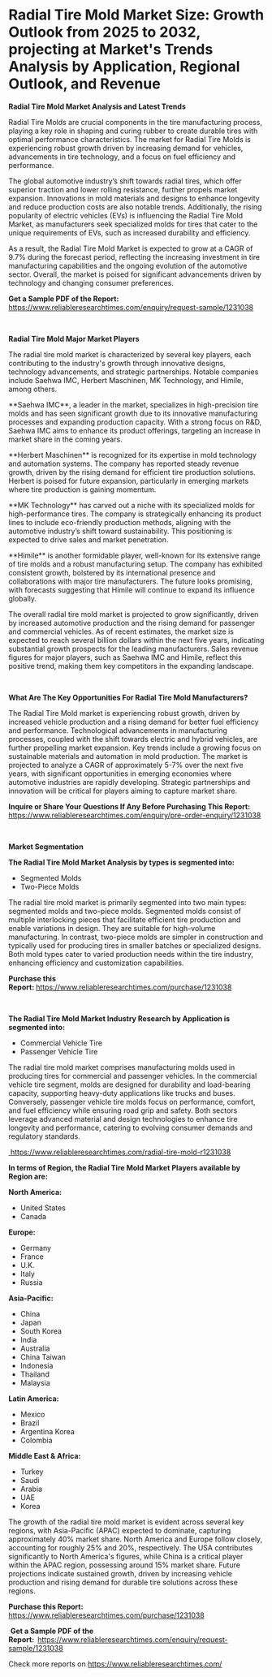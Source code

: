 <p><h1>Radial Tire Mold Market Size: Growth Outlook from 2025 to 2032, projecting at Market's Trends Analysis by Application, Regional Outlook, and Revenue</h1></p><p><strong>Radial Tire Mold Market Analysis and Latest Trends</strong></p>
<p><p>Radial Tire Molds are crucial components in the tire manufacturing process, playing a key role in shaping and curing rubber to create durable tires with optimal performance characteristics. The market for Radial Tire Molds is experiencing robust growth driven by increasing demand for vehicles, advancements in tire technology, and a focus on fuel efficiency and performance. </p><p>The global automotive industry’s shift towards radial tires, which offer superior traction and lower rolling resistance, further propels market expansion. Innovations in mold materials and designs to enhance longevity and reduce production costs are also notable trends. Additionally, the rising popularity of electric vehicles (EVs) is influencing the Radial Tire Mold Market, as manufacturers seek specialized molds for tires that cater to the unique requirements of EVs, such as increased durability and efficiency.</p><p>As a result, the Radial Tire Mold Market is expected to grow at a CAGR of 9.7% during the forecast period, reflecting the increasing investment in tire manufacturing capabilities and the ongoing evolution of the automotive sector. Overall, the market is poised for significant advancements driven by technology and changing consumer preferences.</p></p>
<p><strong>Get a Sample PDF of the Report:&nbsp;</strong> <a href="https://www.reliableresearchtimes.com/enquiry/request-sample/1231038?utm_campaign=2193&utm_medium=2&utm_source=Github&utm_content=ia&utm_term=28022025&utm_id=radial-tire-mold">https://www.reliableresearchtimes.com/enquiry/request-sample/1231038</a></p>
<p>&nbsp;</p>
<p><strong>Radial Tire Mold Major Market Players</strong></p>
<p><p>The radial tire mold market is characterized by several key players, each contributing to the industry's growth through innovative designs, technology advancements, and strategic partnerships. Notable companies include Saehwa IMC, Herbert Maschinen, MK Technology, and Himile, among others.</p><p>**Saehwa IMC**, a leader in the market, specializes in high-precision tire molds and has seen significant growth due to its innovative manufacturing processes and expanding production capacity. With a strong focus on R&D, Saehwa IMC aims to enhance its product offerings, targeting an increase in market share in the coming years.</p><p>**Herbert Maschinen** is recognized for its expertise in mold technology and automation systems. The company has reported steady revenue growth, driven by the rising demand for efficient tire production solutions. Herbert is poised for future expansion, particularly in emerging markets where tire production is gaining momentum.</p><p>**MK Technology** has carved out a niche with its specialized molds for high-performance tires. The company is strategically enhancing its product lines to include eco-friendly production methods, aligning with the automotive industry’s shift toward sustainability. This positioning is expected to drive sales and market penetration.</p><p>**Himile** is another formidable player, well-known for its extensive range of tire molds and a robust manufacturing setup. The company has exhibited consistent growth, bolstered by its international presence and collaborations with major tire manufacturers. The future looks promising, with forecasts suggesting that Himile will continue to expand its influence globally.</p><p>The overall radial tire mold market is projected to grow significantly, driven by increased automotive production and the rising demand for passenger and commercial vehicles. As of recent estimates, the market size is expected to reach several billion dollars within the next five years, indicating substantial growth prospects for the leading manufacturers. Sales revenue figures for major players, such as Saehwa IMC and Himile, reflect this positive trend, making them key competitors in the expanding landscape.</p></p>
<p>&nbsp;</p>
<p><strong>What Are The Key Opportunities For Radial Tire Mold Manufacturers?</strong></p>
<p><p>The Radial Tire Mold market is experiencing robust growth, driven by increased vehicle production and a rising demand for better fuel efficiency and performance. Technological advancements in manufacturing processes, coupled with the shift towards electric and hybrid vehicles, are further propelling market expansion. Key trends include a growing focus on sustainable materials and automation in mold production. The market is projected to analyze a CAGR of approximately 5-7% over the next five years, with significant opportunities in emerging economies where automotive industries are rapidly developing. Strategic partnerships and innovation will be critical for players aiming to capture market share.</p></p>
<p><strong>Inquire or Share Your Questions If Any Before Purchasing This Report:</strong> <a href="https://www.reliableresearchtimes.com/enquiry/pre-order-enquiry/1231038?utm_campaign=2193&utm_medium=2&utm_source=Github&utm_content=ia&utm_term=28022025&utm_id=radial-tire-mold">https://www.reliableresearchtimes.com/enquiry/pre-order-enquiry/1231038</a></p>
<p>&nbsp;</p>
<p><strong>Market Segmentation</strong></p>
<p><strong>The Radial Tire Mold Market Analysis by types is segmented into:</strong></p>
<p><ul><li>Segmented Molds</li><li>Two-Piece Molds</li></ul></p>
<p><p>The radial tire mold market is primarily segmented into two main types: segmented molds and two-piece molds. Segmented molds consist of multiple interlocking pieces that facilitate efficient tire production and enable variations in design. They are suitable for high-volume manufacturing. In contrast, two-piece molds are simpler in construction and typically used for producing tires in smaller batches or specialized designs. Both mold types cater to varied production needs within the tire industry, enhancing efficiency and customization capabilities.</p></p>
<p><strong>Purchase this Report:&nbsp;</strong><a href="https://www.reliableresearchtimes.com/purchase/1231038?utm_campaign=2193&utm_medium=2&utm_source=Github&utm_content=ia&utm_term=28022025&utm_id=radial-tire-mold">https://www.reliableresearchtimes.com/purchase/1231038</a></p>
<p>&nbsp;</p>
<p><strong>The Radial Tire Mold Market Industry Research by Application is segmented into:</strong></p>
<p><ul><li>Commercial Vehicle Tire</li><li>Passenger Vehicle Tire</li></ul></p>
<p><p>The radial tire mold market comprises manufacturing molds used in producing tires for commercial and passenger vehicles. In the commercial vehicle tire segment, molds are designed for durability and load-bearing capacity, supporting heavy-duty applications like trucks and buses. Conversely, passenger vehicle tire molds focus on performance, comfort, and fuel efficiency while ensuring road grip and safety. Both sectors leverage advanced material and design technologies to enhance tire longevity and performance, catering to evolving consumer demands and regulatory standards.</p></p>
<p><a href="https://www.reliableresearchtimes.com/radial-tire-mold-r1231038?utm_campaign=2193&utm_medium=2&utm_source=Github&utm_content=ia&utm_term=28022025&utm_id=radial-tire-mold">&nbsp;https://www.reliableresearchtimes.com/radial-tire-mold-r1231038</a></p>
<p><strong>In terms of Region, the Radial Tire Mold Market Players available by Region are:</strong></p>
<p>
    <p> <strong> North America: </strong>
        <ul>
            <li>United States</li>
            <li>Canada</li>
        </ul>
        </p> 
    <p> <strong> Europe: </strong>
        <ul>
            <li>Germany</li>
            <li>France</li>
            <li>U.K.</li>
            <li>Italy</li>
            <li>Russia</li>
        </ul>
        </p> 
    <p> <strong> Asia-Pacific: </strong>
        <ul>
            <li>China</li>
            <li>Japan</li>
            <li>South Korea</li>
            <li>India</li>
            <li>Australia</li>
            <li>China Taiwan</li>
            <li>Indonesia</li>
            <li>Thailand</li>
            <li>Malaysia</li>
        </ul>
        </p> 
    <p> <strong> Latin America: </strong>
        <ul>
            <li>Mexico</li>
            <li>Brazil</li>
            <li>Argentina Korea</li>
            <li>Colombia</li>
        </ul>
        </p> 
    <p> <strong> Middle East & Africa: </strong>
        <ul>
            <li>Turkey</li>
            <li>Saudi</li>
            <li>Arabia</li>
            <li>UAE</li>
            <li>Korea</li>
        </ul>
    </p>
    </p>
<p><p>The growth of the radial tire mold market is evident across several key regions, with Asia-Pacific (APAC) expected to dominate, capturing approximately 40% market share. North America and Europe follow closely, accounting for roughly 25% and 20%, respectively. The USA contributes significantly to North America's figures, while China is a critical player within the APAC region, possessing around 15% market share. Future projections indicate sustained growth, driven by increasing vehicle production and rising demand for durable tire solutions across these regions.</p></p>
<p><strong>Purchase this Report: </strong><a href="https://www.reliableresearchtimes.com/purchase/1231038?utm_campaign=2193&utm_medium=2&utm_source=Github&utm_content=ia&utm_term=28022025&utm_id=radial-tire-mold">https://www.reliableresearchtimes.com/purchase/1231038</a></p>
<p>&nbsp;<strong>Get a Sample PDF of the Report:&nbsp;&nbsp;</strong><a href="https://www.reliableresearchtimes.com/enquiry/request-sample/1231038?utm_campaign=2193&utm_medium=2&utm_source=Github&utm_content=ia&utm_term=28022025&utm_id=radial-tire-mold">https://www.reliableresearchtimes.com/enquiry/request-sample/1231038</a></p>
<p><strong></strong></p>
<p>Check more reports on <a href="https://www.reliableresearchtimes.com/?utm_campaign=2193&utm_medium=2&utm_source=Github&utm_content=ia&utm_term=28022025&utm_id=radial-tire-mold">https://www.reliableresearchtimes.com/</a></p>
